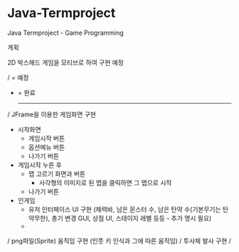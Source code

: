 # Java-Termproject
Java Termproject - Game Programming 

계획

2D 박스헤드 게임을 모티브로 하여 구현 예정

/ = 예정 
+ = 완료

  ---
/ JFrame을 이용한 게임화면 구현
  - 시작화면
    - 게임시작 버튼
    - 옵션메뉴 버튼
    - 나가기 버튼
  - 게임시작 누른 후
    - 맵 고르기 화면과 버튼
      - 사각형의 이미지로 된 맵을 클릭하면 그 맵으로 시작
    - 나가기 버튼
  - 인게임
    - 유저 인터페이스 UI 구현 (체력바, 남은 몬스터 수, 남은 탄약 수(기본무기는 탄약무한), 총기 변경 GUI, 상점 UI, 스테이지 레벨 등등 - 추가 명시 필요)
    - 
/ png파일(Sprite) 움직임 구현 (인풋 키 인식과 그에 따른 움직임)
/ 투사체 발사 구현
/
